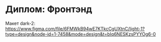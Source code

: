 # Диплом: Фронтэнд
 
Макет dark-2: https://www.figma.com/file/6FMWkB94wE7KTkcCgUXtnC/light-1?type=design&node-id=1-7458&mode=design&t=bIq6NESKzsPYYOg6-0